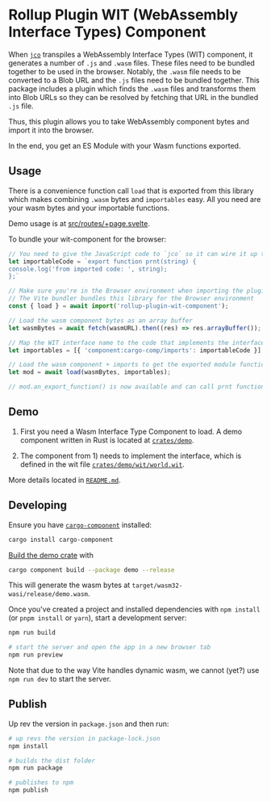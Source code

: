 # Rollup Plugin WIT (WebAssembly Interface Types) Component

When [`jco`](https://github.com/bytecodealliance/jco/) transpiles a WebAssembly Interface Types (WIT) component, it generates a number of `.js` and `.wasm` files. These files need to be bundled together to be used in the browser. Notably, the `.wasm` file needs to be converted to a Blob URL and the `.js` files need to be bundled together. This package includes a plugin which finds the `.wasm` files and transforms them into Blob URLs so they can be resolved by fetching that URL in the bundled `.js` file.

Thus, this plugin allows you to take WebAssembly component bytes and import it into the browser.

In the end, you get an ES Module with your Wasm functions exported.


## Usage

There is a convenience function call `load` that is exported from this library which makes combining `.wasm` bytes and `importables` easy. All you need are your wasm bytes and your importable functions.

Demo usage is at [src/routes/+page.svelte](src/routes/+page.svelte).

To bundle your wit-component for the browser:

```js
// You need to give the JavaScript code to `jco` so it can wire it up to the wasm component
let importableCode = `export function prnt(string) {
console.log('from imported code: ', string);
};`

// Make sure you're in the Browser environment when importing the plugin
// The Vite bundler bundles this library for the Browser environment
const { load } = await import('rollup-plugin-wit-component');

// Load the wasm component bytes as an array buffer
let wasmBytes = await fetch(wasmURL).then((res) => res.arrayBuffer());

// Map the WIT interface name to the code that implements the interface
let importables = [{ 'component:cargo-comp/imports': importableCode }];

// Load the wasm component + imports to get the exported module functions
let mod = await load(wasmBytes, importables);

// mod.an_export_function() is now available and can call prnt function.
```

## Demo

1. First you need a Wasm Interface Type Component to load. A demo component written in Rust is located at [`crates/demo`](crates/demo).

2. The component from 1) needs to implement the interface, which is defined in the wit file [`crates/demo/wit/world.wit`](crates/demo/wit/world.wit).

More details located in [`README.md`](crates/demo/README.md).

## Developing

Ensure you have [`cargo-component`](https://github.com/bytecodealliance/cargo-component) installed:

```bash
cargo install cargo-component
```

[Build the demo crate](crates/demo/README.md) with

```bash
cargo component build --package demo --release
```

This will generate the wasm bytes at `target/wasm32-wasi/release/demo.wasm`.

Once you've created a project and installed dependencies with `npm install` (or `pnpm install` or `yarn`), start a development server:

```bash
npm run build

# start the server and open the app in a new browser tab
npm run preview
```

Note that due to the way Vite handles dynamic wasm, we cannot (yet?) use `npm run dev` to start the server.

## Publish

Up rev the version in `package.json` and then run:

```bash
# up revs the version in package-lock.json
npm install

# builds the dist folder
npm run package

# publishes to npm
npm publish
```
